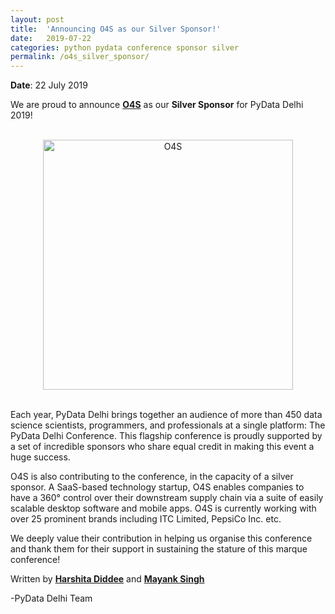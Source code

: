 ```yaml
---
layout: post
title:  'Announcing O4S as our Silver Sponsor!'
date:   2019-07-22
categories: python pydata conference sponsor silver
permalink: /o4s_silver_sponsor/
---
```



**Date**: 22 July 2019

We are proud to announce [**O4S**](https://o4s.io) as our **Silver Sponsor** for PyData Delhi 2019!

<br>
<center>
<img src="https://pydata.org/delhi2019/media/sponsor_files/O4S_logo_Final_w_shadows_1.png" alt="O4S" style="width: 400px;"/>
</center>
<br>

Each year, PyData Delhi brings together an audience of more than 450 data science scientists, programmers, and professionals at a single platform: The PyData Delhi Conference. This flagship conference is proudly supported by a set of incredible sponsors who share equal credit in making this event a huge success. 

O4S is also contributing to the conference, in the capacity of a silver sponsor. A SaaS-based technology startup, O4S enables companies to have a 360° control over their downstream supply chain via a suite of easily scalable desktop software and mobile apps. O4S is currently working with over 25 prominent brands including ITC Limited, PepsiCo Inc. etc.

We deeply value their contribution in helping us organise this conference and thank them for their support in sustaining the stature of this marque conference!

Written by [**Harshita Diddee**](https://www.linkedin.com/in/harshita-diddee/) and [**Mayank Singh**](https://www.linkedin.com/in/code-monk08/)

-PyData Delhi Team